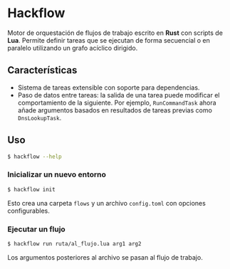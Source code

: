 # Hackflow

Motor de orquestación de flujos de trabajo escrito en **Rust** con scripts de
**Lua**. Permite definir tareas que se ejecutan de forma secuencial o en
paralelo utilizando un grafo acíclico dirigido.

## Características

- Sistema de tareas extensible con soporte para dependencias.
- Paso de datos entre tareas: la salida de una tarea puede modificar el
  comportamiento de la siguiente. Por ejemplo, `RunCommandTask` ahora añade
  argumentos basados en resultados de tareas previas como `DnsLookupTask`.

## Uso

```bash
$ hackflow --help
```

### Inicializar un nuevo entorno

```bash
$ hackflow init
```

Esto crea una carpeta `flows` y un archivo `config.toml` con opciones
configurables.

### Ejecutar un flujo

```bash
$ hackflow run ruta/al_flujo.lua arg1 arg2
```

Los argumentos posteriores al archivo se pasan al flujo de trabajo.
